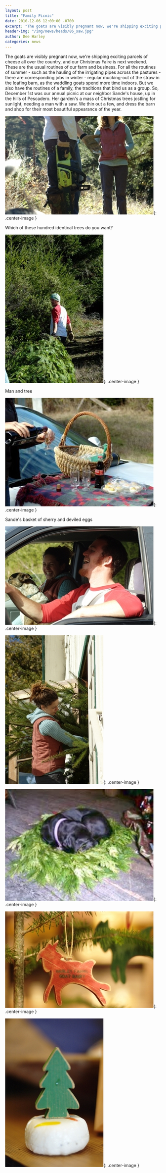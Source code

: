 ```yaml
---
layout: post
title: "Family Picnic"
date: 2010-12-06 12:00:00 -0700
excerpt: "The goats are visibly pregnant now, we're shipping exciting parcels of cheese all over the country, and our ..."
header-img: "/img/news/heads/86_saw.jpg"
author: Dee Harley
categories: news
---
```

The goats are visibly pregnant now, we're shipping exciting parcels of
cheese all over the country, and our Christmas Faire is next weekend.
These are the usual routines of our farm and business. For all the
routines of summer - such as the hauling of the irrigating pipes
across the pastures - there are corresponding jobs in winter - regular
mucking-out of the straw in the loafing barn, as the waddling goats
spend more time indoors. But we also have the routines of a family,
the traditions that bind us as a group. So, December 1st was our
annual picnic at our neighbor Sande's house, up in the hills of
Pescadero. Her garden's a mass of Christmas trees jostling for
sunlight, needing a man with a saw. We thin out a few, and dress the
barn and shop for their most beautiful appearance of the year.

![image](/img/news/86_saw.jpg){: .center-image }

Which of these hundred identical trees do you want?

![image](/img/news/86_ryandragstree.jpg){: .center-image }

Man and tree

![image](/img/news/86_picnic.jpg){: .center-image }

Sande's basket of sherry and deviled eggs

![image](/img/news/86_ryanincar.jpg){: .center-image }

![image](/img/news/86_treeinbarn.jpg){: .center-image }

![image](/img/news/86_doginwreath.jpg){: .center-image }

![image](/img/news/86_treegoats.jpg){: .center-image }

![image](/img/news/86_treeoncheese.jpg){: .center-image }

